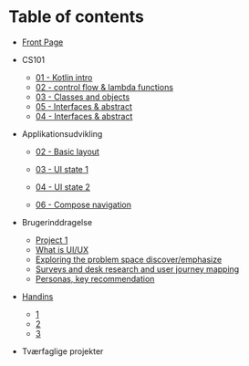 # Table of contents

* [Front Page](README.md)

* CS101
  * [01 - Kotlin intro](cs101/01-kotlin-intro.md)
  * [02 - control flow & lambda functions](cs101/02-control-flow-lambda.md) 
  * [03 - Classes and objects](cs101/03-classes-and-objects.md)
  * [05 - Interfaces & abstract](cs101/05-interfaces-abstract.md)
  * [04 - Interfaces & abstract](cs101/05-interfaces-abstract.md)
  
* Applikationsudvikling

  - [02 - Basic layout](applikationsudvikling/02-basic-layout.md)

  - [03 - UI state 1](applikationsudvikling/03-ui-state-intro.md)

  - [04 - UI state 2](applikationsudvikling/04-ui-state-lists.md)

  - [06 - Compose navigation](applikationsudvikling/06-compose-navigation.md)
* Brugerinddragelse
  * [Project 1](brugerinddragelse/project-1.md)
  * [What is UI/UX](brugerinddragelse/week-5.md)
  * [Exploring the problem space discover/emphasize](brugerinddragelse/week-6.md)
  * [Surveys and desk research and user journey mapping](brugerinddragelse/week-7.md)
  * [Personas, key recommendation](brugerinddragelse/week-8.md)
* [Handins](handins/README.md)
  * [1](handins/week-1.md) 
  * [2](handins/week-2.md)
  * [3](handins/week-3.md) 
* Tværfaglige projekter 



